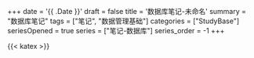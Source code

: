 +++
date = '{{ .Date }}'
draft = false
title = '数据库笔记-未命名'
summary = "数据库笔记"
tags = ["笔记", "数据管理基础"]
categories = ["StudyBase"]
seriesOpened = true
series = ["笔记-数据库"]
series_order = -1
+++

{{< katex >}} 

